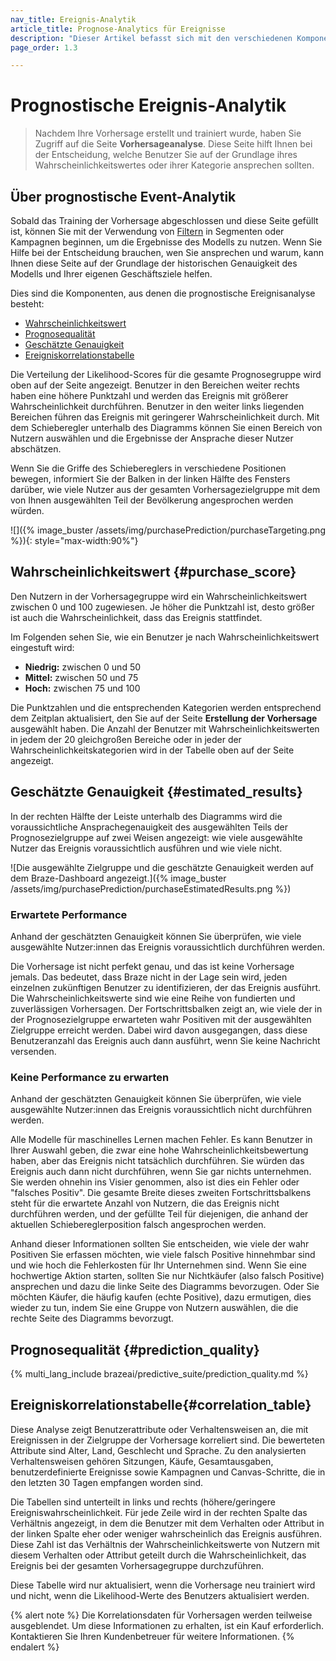```yaml
---
nav_title: Ereignis-Analytik
article_title: Prognose-Analytics für Ereignisse
description: "Dieser Artikel befasst sich mit den verschiedenen Komponenten der Seite Predictive Events Analytics und ihrer Verwendung für fundierte Entscheidungen."
page_order: 1.3

---
```


# Prognostische Ereignis-Analytik

> Nachdem Ihre Vorhersage erstellt und trainiert wurde, haben Sie Zugriff auf die Seite **Vorhersageanalyse**. Diese Seite hilft Ihnen bei der Entscheidung, welche Benutzer Sie auf der Grundlage ihres Wahrscheinlichkeitswertes oder ihrer Kategorie ansprechen sollten.

## Über prognostische Event-Analytik

Sobald das Training der Vorhersage abgeschlossen und diese Seite gefüllt ist, können Sie mit der Verwendung von [Filtern]({{site.baseurl}}/user_guide/brazeai/predictive_suite/predictive_churn/messaging_users/#filters) in Segmenten oder Kampagnen beginnen, um die Ergebnisse des Modells zu nutzen. Wenn Sie Hilfe bei der Entscheidung brauchen, wen Sie ansprechen und warum, kann Ihnen diese Seite auf der Grundlage der historischen Genauigkeit des Modells und Ihrer eigenen Geschäftsziele helfen.

Dies sind die Komponenten, aus denen die prognostische Ereignisanalyse besteht:

- [Wahrscheinlichkeitswert](#purchase_score)
- [Prognosequalität](#prediction_quality)
- [Geschätzte Genauigkeit](#estimated_results)
- [Ereigniskorrelationstabelle](#correlation_table)

Die Verteilung der Likelihood-Scores für die gesamte Prognosegruppe wird oben auf der Seite angezeigt. Benutzer in den Bereichen weiter rechts haben eine höhere Punktzahl und werden das Ereignis mit größerer Wahrscheinlichkeit durchführen. Benutzer in den weiter links liegenden Bereichen führen das Ereignis mit geringerer Wahrscheinlichkeit durch. Mit dem Schieberegler unterhalb des Diagramms können Sie einen Bereich von Nutzern auswählen und die Ergebnisse der Ansprache dieser Nutzer abschätzen.

Wenn Sie die Griffe des Schiebereglers in verschiedene Positionen bewegen, informiert Sie der Balken in der linken Hälfte des Fensters darüber, wie viele Nutzer aus der gesamten Vorhersagezielgruppe mit dem von Ihnen ausgewählten Teil der Bevölkerung angesprochen werden würden.

\![]({% image_buster /assets/img/purchasePrediction/purchaseTargeting.png %}){: style="max-width:90%"} 

## Wahrscheinlichkeitswert {#purchase_score}

Den Nutzern in der Vorhersagegruppe wird ein Wahrscheinlichkeitswert zwischen 0 und 100 zugewiesen. Je höher die Punktzahl ist, desto größer ist auch die Wahrscheinlichkeit, dass das Ereignis stattfindet. 

Im Folgenden sehen Sie, wie ein Benutzer je nach Wahrscheinlichkeitswert eingestuft wird:

- **Niedrig:** zwischen 0 und 50
- **Mittel:** zwischen 50 und 75
- **Hoch:** zwischen 75 und 100

Die Punktzahlen und die entsprechenden Kategorien werden entsprechend dem Zeitplan aktualisiert, den Sie auf der Seite **Erstellung der Vorhersage** ausgewählt haben. Die Anzahl der Benutzer mit Wahrscheinlichkeitswerten in jedem der 20 gleichgroßen Bereiche oder in jeder der Wahrscheinlichkeitskategorien wird in der Tabelle oben auf der Seite angezeigt.

## Geschätzte Genauigkeit {#estimated_results}

In der rechten Hälfte der Leiste unterhalb des Diagramms wird die voraussichtliche Ansprachegenauigkeit des ausgewählten Teils der Prognosezielgruppe auf zwei Weisen angezeigt: wie viele ausgewählte Nutzer das Ereignis voraussichtlich ausführen und wie viele nicht.

\![Die ausgewählte Zielgruppe und die geschätzte Genauigkeit werden auf dem Braze-Dashboard angezeigt.]({% image_buster /assets/img/purchasePrediction/purchaseEstimatedResults.png %})

### Erwartete Performance

Anhand der geschätzten Genauigkeit können Sie überprüfen, wie viele ausgewählte Nutzer:innen das Ereignis voraussichtlich durchführen werden.

Die Vorhersage ist nicht perfekt genau, und das ist keine Vorhersage jemals. Das bedeutet, dass Braze nicht in der Lage sein wird, jeden einzelnen zukünftigen Benutzer zu identifizieren, der das Ereignis ausführt. Die Wahrscheinlichkeitswerte sind wie eine Reihe von fundierten und zuverlässigen Vorhersagen. Der Fortschrittsbalken zeigt an, wie viele der in der Prognosezielgruppe erwarteten wahr Positiven mit der ausgewählten Zielgruppe erreicht werden. Dabei wird davon ausgegangen, dass diese Benutzeranzahl das Ereignis auch dann ausführt, wenn Sie keine Nachricht versenden.

### Keine Performance zu erwarten

Anhand der geschätzten Genauigkeit können Sie überprüfen, wie viele ausgewählte Nutzer:innen das Ereignis voraussichtlich nicht durchführen werden.

Alle Modelle für maschinelles Lernen machen Fehler. Es kann Benutzer in Ihrer Auswahl geben, die zwar eine hohe Wahrscheinlichkeitsbewertung haben, aber das Ereignis nicht tatsächlich durchführen. Sie würden das Ereignis auch dann nicht durchführen, wenn Sie gar nichts unternehmen. Sie werden ohnehin ins Visier genommen, also ist dies ein Fehler oder "falsches Positiv". Die gesamte Breite dieses zweiten Fortschrittsbalkens steht für die erwartete Anzahl von Nutzern, die das Ereignis nicht durchführen werden, und der gefüllte Teil für diejenigen, die anhand der aktuellen Schiebereglerposition falsch angesprochen werden.

Anhand dieser Informationen sollten Sie entscheiden, wie viele der wahr Positiven Sie erfassen möchten, wie viele falsch Positive hinnehmbar sind und wie hoch die Fehlerkosten für Ihr Unternehmen sind. Wenn Sie eine hochwertige Aktion starten, sollten Sie nur Nichtkäufer (also falsch Positive) ansprechen und dazu die linke Seite des Diagramms bevorzugen. Oder Sie möchten Käufer, die häufig kaufen (echte Positive), dazu ermutigen, dies wieder zu tun, indem Sie eine Gruppe von Nutzern auswählen, die die rechte Seite des Diagramms bevorzugt.

## Prognosequalität {#prediction_quality}

{% multi_lang_include brazeai/predictive_suite/prediction_quality.md %}

## Ereigniskorrelationstabelle{#correlation_table}

Diese Analyse zeigt Benutzerattribute oder Verhaltensweisen an, die mit Ereignissen in der Zielgruppe der Vorhersage korreliert sind. Die bewerteten Attribute sind Alter, Land, Geschlecht und Sprache. Zu den analysierten Verhaltensweisen gehören Sitzungen, Käufe, Gesamtausgaben, benutzerdefinierte Ereignisse sowie Kampagnen und Canvas-Schritte, die in den letzten 30 Tagen empfangen worden sind.

Die Tabellen sind unterteilt in links und rechts (höhere/geringere Ereigniswahrscheinlichkeit. Für jede Zeile wird in der rechten Spalte das Verhältnis angezeigt, in dem die Benutzer mit dem Verhalten oder Attribut in der linken Spalte eher oder weniger wahrscheinlich das Ereignis ausführen. Diese Zahl ist das Verhältnis der Wahrscheinlichkeitswerte von Nutzern mit diesem Verhalten oder Attribut geteilt durch die Wahrscheinlichkeit, das Ereignis bei der gesamten Vorhersagegruppe durchzuführen.

Diese Tabelle wird nur aktualisiert, wenn die Vorhersage neu trainiert wird und nicht, wenn die Likelihood-Werte des Benutzers aktualisiert werden.

{% alert note %}
Die Korrelationsdaten für Vorhersagen werden teilweise ausgeblendet. Um diese Informationen zu erhalten, ist ein Kauf erforderlich. Kontaktieren Sie Ihren Kundenbetreuer für weitere Informationen.
{% endalert %}
